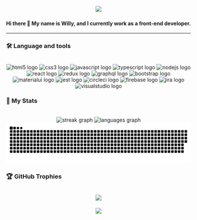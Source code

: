 
<div align="center">
    <img height="150" src="https://i.giphy.com/media/v1.Y2lkPTc5MGI3NjExd3ppemc0NzY3cm50dXdkMmFtdGdycWZ1d3E4Y2xjbHA2YzE5aGV2eSZlcD12MV9pbnRlcm5hbF9naWZfYnlfaWQmY3Q9cw/MZWb0ZZyfgtxVMDu6d/giphy.gif"  />
    <h4 align="center">Hi there 👋  My name is Willy, and I currently work as a front-end developer.</h4>
</div>

---

<h3 align="left">🛠 Language and tools</h3>
<br/>

<div align="center">
  <img src="https://cdn.jsdelivr.net/gh/devicons/devicon/icons/html5/html5-original.svg" height="30" width="42" alt="html5 logo"  />
  <img src="https://cdn.jsdelivr.net/gh/devicons/devicon/icons/css3/css3-original.svg" height="30" width="42" alt="css3 logo"  />
  <img src="https://cdn.jsdelivr.net/gh/devicons/devicon/icons/javascript/javascript-original.svg" height="30" width="42" alt="javascript logo"  />
  <img src="https://cdn.jsdelivr.net/gh/devicons/devicon/icons/typescript/typescript-original.svg" height="30" width="42" alt="typescript logo"  />
  <img src="https://cdn.jsdelivr.net/gh/devicons/devicon/icons/nodejs/nodejs-original.svg" height="30" width="42" alt="nodejs logo"  />
  <img src="https://cdn.jsdelivr.net/gh/devicons/devicon/icons/react/react-original.svg" height="30" width="42" alt="react logo"  />
  <img src="https://cdn.jsdelivr.net/gh/devicons/devicon/icons/redux/redux-original.svg" height="30" width="42" alt="redux logo"  />
  <img src="https://cdn.jsdelivr.net/gh/devicons/devicon/icons/graphql/graphql-plain.svg" height="30" width="42" alt="graphql logo"  />
  <img src="https://cdn.jsdelivr.net/gh/devicons/devicon/icons/bootstrap/bootstrap-original.svg" height="30" width="42" alt="bootstrap logo"  />
  <img src="https://cdn.jsdelivr.net/gh/devicons/devicon/icons/materialui/materialui-original.svg" height="30" width="42" alt="materialui logo"  />
  <img src="https://cdn.jsdelivr.net/gh/devicons/devicon/icons/jest/jest-plain.svg" height="30" width="42" alt="jest logo"  />
  <img src="https://cdn.jsdelivr.net/gh/devicons/devicon/icons/circleci/circleci-plain.svg" height="30" width="42" alt="circleci logo"  />
  <img src="https://cdn.jsdelivr.net/gh/devicons/devicon/icons/firebase/firebase-plain-wordmark.svg" height="30" width="42" alt="firebase logo"  />
  <img src="https://cdn.jsdelivr.net/gh/devicons/devicon/icons/jira/jira-original.svg" height="30" width="42" alt="jira logo"  />
  <img src="https://cdn.jsdelivr.net/gh/devicons/devicon/icons/visualstudio/visualstudio-plain.svg" height="30" width="42" alt="visualstudio logo"  />
</div>

<h3 align="left">🚀 My Stats</h3>
<br/>

<div align="center">
  <img src="https://streak-stats.demolab.com?user=wintory&locale=en&mode=daily&theme=dracula&hide_border=false&border_radius=5" height="150" alt="streak graph"  />
  <img src="https://github-readme-stats.vercel.app/api/top-langs?username=wintory&locale=en&hide_title=false&layout=compact&card_width=320&langs_count=5&theme=dracula&hide_border=false" height="150" alt="languages graph"  />
  <img src="https://raw.githubusercontent.com/wintory/wintory/output/snake.svg" alt="Snake animation" />
</div>


<h3 align="left">🏆 GitHub Trophies</h3>
<br/>
<div align="center"><img  src="https://github-profile-trophy.vercel.app/?username=wintory&theme=radical&no-frame=false&no-bg=true&margin-w=4)"/></div>
<br/>
<div align="center"><img src="https://quotes-github-readme.vercel.app/api?type=horizontal&theme=radical"/></div>